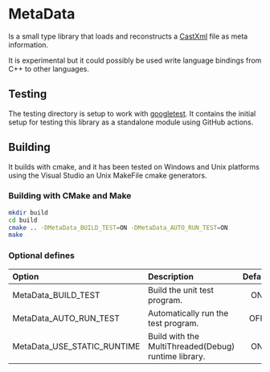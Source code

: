 # MetaData

Is a small type library that loads and reconstructs a [CastXml](https://github.com/CastXML/CastXML) file as meta information.

It is experimental but it could possibly be used write language bindings from C++ to other languages.

## Testing

The testing directory is setup to work with [googletest](https://github.com/google/googletest).
It contains the initial setup for testing this library as a standalone module using GitHub actions.

## Building

It builds with cmake, and it has been tested on Windows and Unix platforms using
the Visual Studio an Unix MakeFile cmake generators.

### Building with CMake and Make

```sh
mkdir build
cd build
cmake .. -DMetaData_BUILD_TEST=ON -DMetaData_AUTO_RUN_TEST=ON
make
```

### Optional defines

| Option                      | Description                                          | Default |
| :-------------------------- | :--------------------------------------------------- | :-----: |
| MetaData_BUILD_TEST         | Build the unit test program.                         |   ON    |
| MetaData_AUTO_RUN_TEST      | Automatically run the test program.                  |   OFF   |
| MetaData_USE_STATIC_RUNTIME | Build with the MultiThreaded(Debug) runtime library. |   ON    |
